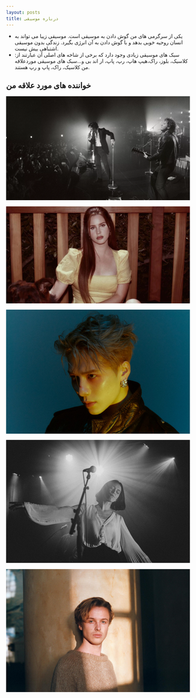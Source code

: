 ```yaml
---
layout: posts
title: درباره موسیقی
---
```


- یکی از سرگرمی های من گوش دادن به موسیقی است. موسیقی زیبا می تواند به انسان روحیه خوبی بدهد و با گوش دادن به آن انرژی بگیرد. زندگی بدون موسیقی اشتباهی بیش نیست.
- سبک های موسیقی زیادی وجود دارد که برخی از شاخه های اصلی آن عبارتند از: کلاسیک، بلوز، راک،هیپ هاپ، رپ، پاپ، ار اند بی و...سبک های موسیقی موردعلاقه من کلاسیک، راک، پاپ و رپ هستند. 

## خواننده های مورد علاقه من

![alt text](../assets/images/arcticmonkeys.webp "Arctic Monkeys")

![alt text](../assets/images/lanadelrey.jpg "Lana Del Rey")

![alt text](../assets/images/jacksonwang.jpg "Jackson Wang")

![alt text](../assets/images/ghostlykisses.jpg "Ghostly Kisses")

![alt text](../assets/images/isakdanielson.jpeg "Isak Danielson")